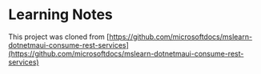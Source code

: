 
# Learning Notes

This project was cloned from [https://github.com/microsoftdocs/mslearn-dotnetmaui-consume-rest-services](https://github.com/microsoftdocs/mslearn-dotnetmaui-consume-rest-services)